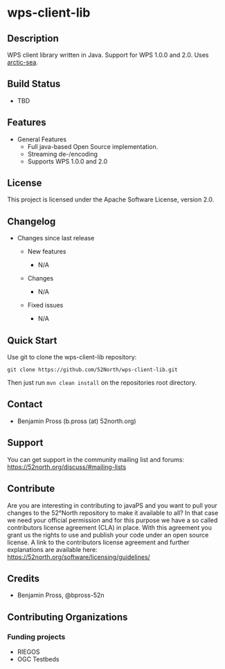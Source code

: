 # wps-client-lib 

## Description

WPS client library written in Java. Support for WPS 1.0.0 and 2.0. 
Uses [arctic-sea](https://github.com/52North/arctic-sea). 

## Build Status
* TBD

## Features
* General Features
  * Full java-based Open Source implementation.
  * Streaming de-/encoding 
  * Supports WPS 1.0.0 and 2.0

## License

This project is licensed under the Apache Software License, version 2.0.

## Changelog

  * Changes since last release
    * New features
      * N/A
  
    * Changes
      * N/A
  
    * Fixed issues
      * N/A

## Quick Start

Use git to clone the wps-client-lib repository:

```
git clone https://github.com/52North/wps-client-lib.git
```

Then just run `mvn clean install` on the repositories root directory.

## Contact

 * Benjamin Pross (b.pross (at) 52north.org)

## Support

You can get support in the community mailing list and forums:
https://52north.org/discuss/#mailing-lists

## Contribute

Are you are interesting in contributing to javaPS and you want to pull your changes to the 52°North repository to make it available to all?
In that case we need your official permission and for this purpose we have a so called contributors license agreement (CLA) in place. With this agreement you grant us the rights to use and publish your code under an open source license.
A link to the contributors license agreement and further explanations are available here:
https://52north.org/software/licensing/guidelines/

## Credits

 * Benjamin Pross, @bpross-52n

## Contributing Organizations

### Funding projects

 * RIEGOS
 * OGC Testbeds

